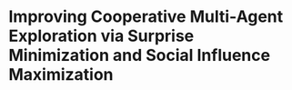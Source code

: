 # Improving Cooperative Multi-Agent Exploration via Surprise Minimization and Social Influence Maximization

